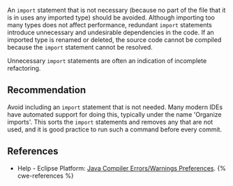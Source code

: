 An `import` statement that is not necessary (because no part of the file that it is in uses any imported type) should be avoided. Although importing too many types does not affect performance, redundant `import` statements introduce unnecessary and undesirable dependencies in the code. If an imported type is renamed or deleted, the source code cannot be compiled because the `import` statement cannot be resolved.

Unnecessary `import` statements are often an indication of incomplete refactoring.


## Recommendation
Avoid including an `import` statement that is not needed. Many modern IDEs have automated support for doing this, typically under the name 'Organize imports'. This sorts the `import` statements and removes any that are not used, and it is good practice to run such a command before every commit.


## References
* Help - Eclipse Platform: [Java Compiler Errors/Warnings Preferences](https://help.eclipse.org/2020-12/advanced/content.jsp?topic=/org.eclipse.jdt.doc.user/reference/preferences/java/compiler/ref-preferences-errors-warnings.htm).
{% cwe-references %}
